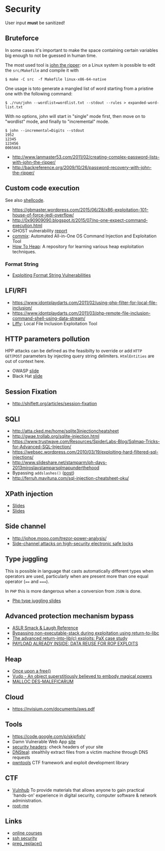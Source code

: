 # Security

User input **must** be sanitized!

## Bruteforce

In some cases it's important to make the space containing certain variables
big enough to not be guessed in human time.

The most used tool is [john the ripper](http://www.openwall.com/john/): on a Linux
system is possible to edit the ``src/Makefile`` and compile it with

    $ make -C src  -f Makefile linux-x86-64-native

One usage is toto generate a mangled list of word starting from a pristine one with the following command:

    $ ./run/john --wordlist=wordlist.txt --stdout --rules > expanded-word-list.txt

With no options, john will start in "single" mode first, then move on to "wordlist" mode, and finally to "incremental" mode.

```
$ john --incremental=Digits --stdout
1952
12345
123456
0065663
```

 - http://www.lanmaster53.com/2011/02/creating-complex-password-lists-with-john-the-ripper/
 - http://backreference.org/2009/10/26/password-recovery-with-john-the-ripper/

## Custom code execution

See also [shellcode](/shellcode/).

 - https://gbmaster.wordpress.com/2015/06/28/x86-exploitation-101-house-of-force-jedi-overflow/
 - http://0x90909090.blogspot.it/2015/07/no-one-expect-command-execution.html
 - GHOST vulnerability [report](http://www.openwall.com/lists/oss-security/2015/01/27/9)
 - [commix](https://github.com/stasinopoulos/commix): Automated All-in-One OS Command Injection and Exploitation Tool
 - [How To Heap](https://github.com/shellphish/how2heap): A repository for learning various heap exploitation techniques.

### Format String

 - [Exploiting Format String Vulnerabilities](http://repository.root-me.org/Exploitation%20-%20Syst%C3%A8me/Unix/EN%20-%20Exploiting%20Format%20String%20vulnerabilities.pdf)

## LFI/RFI

 - https://www.idontplaydarts.com/2011/02/using-php-filter-for-local-file-inclusion/
 - https://www.idontplaydarts.com/2011/03/php-remote-file-inclusion-command-shell-using-data-stream/
 - [Liffy](https://github.com/rotlogix/liffy): Local File Inclusion Exploitation Tool

## HTTP parameters pollution

HPP attacks can be defined as the feasibilty to override or add ``HTTP`` ``GET``/``POST`` parameters
by injecting query string delimiters. ``HtmlEntities`` are out of context here.


 - OWASP [slide](http://www.slideshare.net/Wisec/http-parameter-pollution-a-new-category-of-web-attacks)
 - Black Hat [slide](http://www.iseclab.org/people/embyte/slides/BHEU2011/hpp-bhEU2011.pdf)

## Session Fixation

 - http://shiflett.org/articles/session-fixation


## SQLI

 - http://atta.cked.me/home/sqlite3injectioncheatsheet
 - http://gwae.trollab.org/sqlite-injection.html
 - https://www.trustwave.com/Resources/SpiderLabs-Blog/Sqlmap-Tricks-for-Advanced-SQL-Injection/
 - https://websec.wordpress.com/2010/03/19/exploiting-hard-filtered-sql-injections/
 - http://www.slideshare.net/stamparm/ph-days-2013miroslavstamparsqlmapunderthehood
 - Bypassing ``addslashes()`` ([post](http://shiflett.org/blog/2007/jan/addslashes-versus-mysql-real-escape-string))
 - http://ferruh.mavituna.com/sql-injection-cheatsheet-oku/

## XPath injection

 - [Slides](http://repository.root-me.org/Exploitation%20-%20Web/EN%20-%20Blind%20Xpath%20injection.pdf)
 - [Slides](https://github.com/feakk/xxxpwn/raw/master/HAAS_Kiwicon7-Automating%20Advanced%20XPath%20Injection%20Attacks.pdf)

## Side channel

 - http://johoe.mooo.com/trezor-power-analysis/
 - [Side-channel attacks on high-security electronic safe locks](https://media.defcon.org/DEF%20CON%2024/DEF%20CON%2024%20presentations/DEFCON-24-Plore-Side-Channel-Attacks-On-High-Security-Electronic-Safe-Locks.pdf)

## Type juggling

This is possible in language that casts automatically different types when operators are used,
particularly when are present more than one equal operator (``==`` and ``===``).

In ``PHP`` this is more dangerous when a conversion from ``JSON`` is done.

 - [Php type juggling slides](http://repository.root-me.org/Exploitation%20-%20Web/EN%20-%20PHP%20loose%20comparison%20-%20Type%20Juggling%20-%20OWASP.pdf)

## Advanced protection mechanism bypass

 - [ASLR Smack & Laugh Reference](http://www.icir.org/matthias/cs161-sp13/aslr-bypass.pdf)
 - [Bypassing non-executable-stack during exploitation using return-to-libc](http://www.infosecwriters.com/text_resources/pdf/return-to-libc.pdf)
 - [The advanced return-into-lib(c) exploits: PaX case study](http://phrack.org/issues/58/4.html)
 - [PAYLOAD ALREADY INSIDE: DATA REUSE FOR ROP EXPLOITS](https://media.blackhat.com/bh-us-10/whitepapers/Le/BlackHat-USA-2010-Le-Paper-Payload-already-inside-data-reuse-for-ROP-exploits-wp.pdf)

## Heap 

 - [Once upon a free()](http://phrack.org/issues/57/9.html)
 - [Vudo - An object superstitiously believed to embody magical powers](http://phrack.org/issues/57/8.html)
 - [MALLOC DES-MALEFICARUM](http://phrack.org/issues/66/10.html)

## Cloud

 - https://nvisium.com/documents/aws.pdf

## Tools

 - https://code.google.com/p/skipfish/
 - Damn Vulnerable Web App [site](http://www.dvwa.co.uk/)
 - [security headers](https://securityheaders.io/): check headers of your site
 - [DNSteal](https://github.com/m57/dnsteal): stealthily extract files from a victim machine through DNS requests
 - [pwntools](https://pwntools.readthedocs.org) CTF framework and exploit development library

## CTF

 - [Vulnhub](https://www.vulnhub.com/) To provide materials that allows anyone to gain
   practical 'hands-on' experience in digital security, computer software & network administration.
 - [root-me](https://www.root-me.org)

## Links

 - [online courses](https://github.com/prakhar1989/awesome-courses#security)
 - [ssh security](https://stribika.github.io/2015/01/04/secure-secure-shell.html)
 - [preg_replace()](https://bitquark.co.uk/blog/2013/07/23/the_unexpected_dangers_of_preg_replace)
